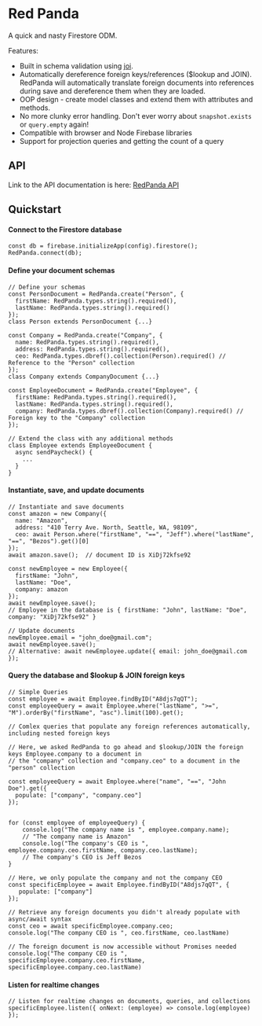 # Red Panda
A quick and nasty Firestore ODM.

Features:
 - Built in schema validation using [joi](https://github.com/hapijs/joi).
 - Automatically dereference foreign keys/references ($lookup and JOIN).  RedPanda will automatically translate foreign documents into references during save and dereference them when they are loaded.
 - OOP design - create model classes and extend them with attributes and methods.
 - No more clunky error handling.  Don't ever worry about `snapshot.exists` or `query.empty` again!
 - Compatible with browser and Node Firebase libraries
 - Support for projection queries and getting the count of a query
 
## API
Link to the API documentation is here: [RedPanda API](api.md)
 
## Quickstart
#### Connect to the Firestore database
```
const db = firebase.initializeApp(config).firestore();
RedPanda.connect(db);
```

#### Define your document schemas
```
// Define your schemas
const PersonDocument = RedPanda.create("Person", {
  firstName: RedPanda.types.string().required(),
  lastName: RedPanda.types.string().required()
});
class Person extends PersonDocument {...}

const Company = RedPanda.create("Company", {
  name: RedPanda.types.string().required(),
  address: RedPanda.types.string().required(),
  ceo: RedPanda.types.dbref().collection(Person).required() // Reference to the "Person" collection
});
class Company extends CompanyDocument {...}

const EmployeeDocument = RedPanda.create("Employee", {
  firstName: RedPanda.types.string().required(),
  lastName: RedPanda.types.string().required(),
  company: RedPanda.types.dbref().collection(Company).required() // Foreign key to the "Company" collection
});

// Extend the class with any additional methods
class Employee extends EmployeeDocument {
  async sendPaycheck() {
    ...
  }
}
```

#### Instantiate, save, and update documents
```
// Instantiate and save documents
const amazon = new Company({
  name: "Amazon",
  address: "410 Terry Ave. North, Seattle, WA, 98109",
  ceo: await Person.where("firstName", "==", "Jeff").where("lastName", "==", "Bezos").get()[0]
});
await amazon.save();  // document ID is XiDj72kfse92

const newEmployee = new Employee({
  firstName: "John",
  lastName: "Doe",
  company: amazon 
});
await newEmployee.save();
// Employee in the database is { firstName: "John", lastName: "Doe", company: "XiDj72kfse92" }

// Update documents
newEmployee.email = "john_doe@gmail.com";
await newEmployee.save();
// Alternative: await newEmployee.update({ email: john_doe@gmail.com });
```

#### Query the database and $lookup & JOIN foreign keys
```
// Simple Queries
const employee = await Employee.findByID("A8djs7qQT");
const employeeQuery = await Employee.where("lastName", ">=", "M").orderBy("firstName", "asc").limit(100).get();

// Comlex queries that populate any foreign references automatically, including nested foreign keys

// Here, we asked RedPanda to go ahead and $lookup/JOIN the foreign keys Employee.company to a document in
// the "company" collection and "company.ceo" to a document in the "person" collection

const employeeQuery = await Employee.where("name", "==", "John Doe").get({ 
  populate: ["company", "company.ceo"] 
});


for (const employee of employeeQuery) {
    console.log("The company name is ", employee.company.name);
    // "The company name is Amazon"
    console.log("The company's CEO is ", employee.company.ceo.firstName, company.ceo.lastName);
    // The company's CEO is Jeff Bezos
}

// Here, we only populate the company and not the company CEO
const specificEmployee = await Employee.findByID("A8djs7qQT", {
   populate: ["company"]
});

// Retrieve any foreign documents you didn't already populate with async/await syntax
const ceo = await specificEmployee.company.ceo;
console.log("The company CEO is ", ceo.firstName, ceo.lastName)

// The foreign document is now accessible without Promises needed
console.log("The company CEO is ", specificEmployee.company.ceo.firstName, specificEmployee.company.ceo.lastName)
```

#### Listen for realtime changes
```
// Listen for realtime changes on documents, queries, and collections
specificEmployee.listen({ onNext: (employee) => console.log(employee) });
```
